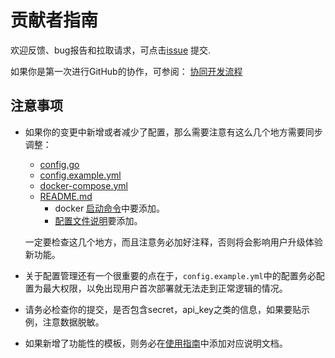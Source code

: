 # 贡献者指南

欢迎反馈、bug报告和拉取请求，可点击[issue](https://github.com/eryajf/chatgpt-wecom/issues) 提交.

如果你是第一次进行GitHub的协作，可参阅： [协同开发流程](https://eryajf.github.io/HowToStartOpenSource/views/01-basic-content/03-collaborative-development-process.html)

## 注意事项

- 如果你的变更中新增或者减少了配置，那么需要注意有这么几个地方需要同步调整：

  - [config.go](https://github.com/eryajf/chatgpt-wecom/blob/main/config/config.go)
  - [config.example.yml](https://github.com/eryajf/chatgpt-wecom/blob/main/config.example.yml)
  - [docker-compose.yml](https://github.com/eryajf/chatgpt-wecom/blob/main/docker-compose.yml)
  - [README.md](https://github.com/eryajf/chatgpt-wecom/blob/main/README.md)
    - docker [启动命令](https://github.com/eryajf/chatgpt-wecom/blob/main/README.md#docker%E9%83%A8%E7%BD%B2)中要添加。
    - [配置文件说明](https://github.com/eryajf/chatgpt-wecom/blob/main/README.md#%E9%85%8D%E7%BD%AE%E6%96%87%E4%BB%B6%E8%AF%B4%E6%98%8E)要添加。

  一定要检查这几个地方，而且注意务必加好注释，否则将会影响用户升级体验新功能。

- 关于配置管理还有一个很重要的点在于，`config.example.yml`中的配置务必配置为最大权限，以免出现用户首次部署就无法走到正常逻辑的情况。

- 请务必检查你的提交，是否包含secret，api_key之类的信息，如果要贴示例，注意数据脱敏。

- 如果新增了功能性的模板，则务必在[使用指南](./docs/userGuide.md)中添加对应说明文档。